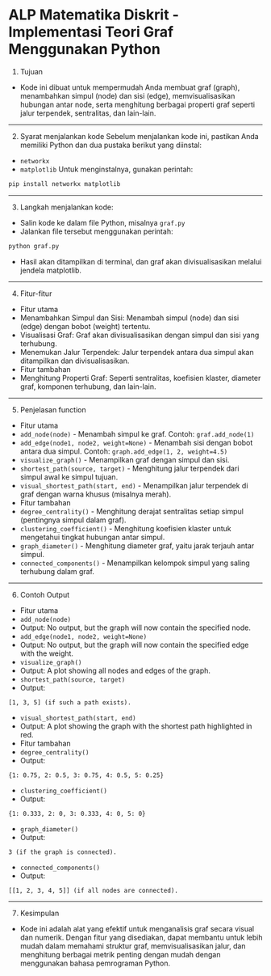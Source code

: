 # ALP Matematika Diskrit - Implementasi Teori Graf Menggunakan Python
1. Tujuan
- Kode ini dibuat untuk mempermudah Anda membuat graf (graph), menambahkan simpul (node) dan sisi (edge), memvisualisasikan hubungan antar node, serta menghitung berbagai properti graf seperti jalur terpendek, sentralitas, dan lain-lain.
---
2. Syarat menjalankan kode
Sebelum menjalankan kode ini, pastikan Anda memiliki Python dan dua pustaka berikut yang diinstal:
- `networkx`
- `matplotlib`
Untuk menginstalnya, gunakan perintah:
```bash
pip install networkx matplotlib
```
---
3. Langkah menjalankan kode:
- Salin kode ke dalam file Python, misalnya `graf.py`
- Jalankan file tersebut menggunakan perintah:
```bash
python graf.py
```
- Hasil akan ditampilkan di terminal, dan graf akan divisualisasikan melalui jendela matplotlib.
---
4. Fitur-fitur
- Fitur utama
- Menambahkan Simpul dan Sisi:
Menambah simpul (node) dan sisi (edge) dengan bobot (weight) tertentu.
- Visualisasi Graf:
Graf akan divisualisasikan dengan simpul dan sisi yang terhubung.
- Menemukan Jalur Terpendek:
Jalur terpendek antara dua simpul akan ditampilkan dan divisualisasikan.
- Fitur tambahan
- Menghitung Properti Graf:
Seperti sentralitas, koefisien klaster, diameter graf, komponen terhubung, dan lain-lain.
---
5. Penjelasan function
- Fitur utama
- `add_node(node)` - Menambah simpul ke graf. Contoh: `graf.add_node(1)`
- `add_edge(node1, node2, weight=None)` - Menambah sisi dengan bobot antara dua simpul. Contoh: `graph.add_edge(1, 2, weight=4.5)`
- `visualize_graph()` - Menampilkan graf dengan simpul dan sisi.
- `shortest_path(source, target)` - Menghitung jalur terpendek dari simpul awal ke simpul tujuan.
- `visual_shortest_path(start, end)` - Menampilkan jalur terpendek di graf dengan warna khusus (misalnya merah).
- Fitur tambahan
- `degree_centrality()` - Menghitung derajat sentralitas setiap simpul (pentingnya simpul dalam graf).
- `clustering_coefficient()` - Menghitung koefisien klaster untuk mengetahui tingkat hubungan antar simpul.
- `graph_diameter()` - Menghitung diameter graf, yaitu jarak terjauh antar simpul.
- `connected_components()` - Menampilkan kelompok simpul yang saling terhubung dalam graf.
--- 
6. Contoh Output
- Fitur utama
- `add_node(node)`
- Output: No output, but the graph will now contain the specified node.
- `add_edge(node1, node2, weight=None)`
- Output: No output, but the graph will now contain the specified edge with the weight.
- `visualize_graph()`
- Output: A plot showing all nodes and edges of the graph.
- `shortest_path(source, target)`
- Output:
```plaintext
[1, 3, 5] (if such a path exists).
```
- `visual_shortest_path(start, end)`
- Output: A plot showing the graph with the shortest path highlighted in red.
- Fitur tambahan
- `degree_centrality()`
- Output:
```plaintext
{1: 0.75, 2: 0.5, 3: 0.75, 4: 0.5, 5: 0.25}
```
- `clustering_coefficient()`
- Output:
```plaintext
{1: 0.333, 2: 0, 3: 0.333, 4: 0, 5: 0}
```
- `graph_diameter()`
- Output:
```plaintext
3 (if the graph is connected).
```
- `connected_components()`
- Output:
```plaintext
[[1, 2, 3, 4, 5]] (if all nodes are connected).
```
--- 
7. Kesimpulan
- Kode ini adalah alat yang efektif untuk menganalisis graf secara visual dan numerik. Dengan fitur yang disediakan, dapat membantu untuk lebih mudah dalam memahami struktur graf, memvisualisasikan jalur, dan menghitung berbagai metrik penting dengan mudah dengan menggunakan bahasa pemrograman Python.






